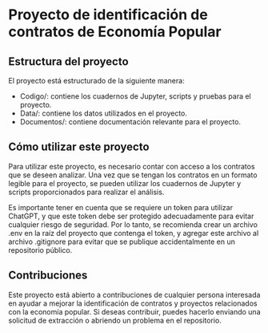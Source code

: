 # Proyecto de identificación de contratos de Economía Popular
## Estructura del proyecto
El proyecto está estructurado de la siguiente manera:

- Codigo/: contiene los cuadernos de Jupyter, scripts y pruebas para el proyecto. 
- Data/: contiene los datos utilizados en el proyecto.
- Documentos/: contiene documentación relevante para el proyecto.
## Cómo utilizar este proyecto
Para utilizar este proyecto, es necesario contar con acceso a los contratos que se deseen analizar. Una vez que se tengan los contratos en un formato legible para el proyecto, se pueden utilizar los cuadernos de Jupyter y scripts proporcionados para realizar el análisis.

Es importante tener en cuenta que se requiere un token para utilizar ChatGPT, y que este token debe ser protegido adecuadamente para evitar cualquier riesgo de seguridad. Por lo tanto, se recomienda crear un archivo .env en la raíz del proyecto que contenga el token, y agregar este archivo al archivo .gitignore para evitar que se publique accidentalmente en un repositorio público.

## Contribuciones
Este proyecto está abierto a contribuciones de cualquier persona interesada en ayudar a mejorar la identificación de contratos y proyectos relacionados con la economía popular. Si deseas contribuir, puedes hacerlo enviando una solicitud de extracción o abriendo un problema en el repositorio.